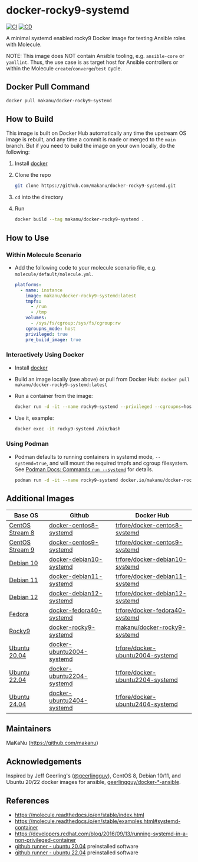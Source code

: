 # docker-rocky9-systemd

[![CI](https://github.com/makanu/docker-image/actions/workflows/ci.yml/badge.svg?branch=main)](https://github.com/trfore/docker-image/actions/workflows/ci.yml)
[![CD](https://github.com/makanu/docker-image/actions/workflows/cd.yml/badge.svg?branch=main)](https://github.com/trfore/docker-image/actions/workflows/cd.yml)

A minimal systemd enabled rocky9 Docker image for testing Ansible roles with Molecule.

NOTE: This image does NOT contain Ansible tooling, e.g. `ansible-core` or `yamllint`. Thus, the use case is as target
host for Ansible controllers or within the Molecule `create`/`converge`/`test` cycle.

## Docker Pull Command

```sh
docker pull makanu/docker-rocky9-systemd
```

## How to Build

This image is built on Docker Hub automatically any time the upstream OS image is rebuilt, and any time a commit is made
or merged to the `main` branch. But if you need to build the image on your own locally, do the following:

1. Install [docker]
2. Clone the repo

   ```sh
   git clone https://github.com/makanu/docker-rocky9-systemd.git
   ```

3. `cd` into the directory
4. Run

   ```sh
   docker build --tag makanu/docker-rocky9-systemd .
   ```

## How to Use

### Within Molecule Scenario

- Add the following code to your molecule scenario file, e.g. `molecule/default/molecule.yml`.

  ```yaml
  platforms:
    - name: instance
      image: makanu/docker-rocky9-systemd:latest
      tmpfs:
        - /run
        - /tmp
      volumes:
        - /sys/fs/cgroup:/sys/fs/cgroup:rw
      cgroupns_mode: host
      privileged: true
      pre_build_image: true
  ```

### Interactively Using Docker

- Install [docker]
- Build an image locally (see above) or pull from Docker Hub: `docker pull makanu/docker-rocky9-systemd:latest`
- Run a container from the image:

  ```sh
  docker run -d -it --name rocky9-systemd --privileged --cgroupns=host --tmpfs=/run --tmpfs=/tmp --volume=/sys/fs/cgroup:/sys/fs/cgroup:rw makanu/docker-rocky9-systemd:latest
  ```

- Use it, example:

  ```sh
  docker exec -it rocky9-systemd /bin/bash
  ```

### Using Podman

- Podman defaults to running containers in systemd mode, `--systemd=true`, and will mount the required tmpfs and cgroup
  filesystem. See [Podman Docs: Commands `run --systemd`] for details.

  ```sh
  podman run -d -it --name rocky9-systemd docker.io/makanu/docker-rocky9-systemd:latest
  ```

## Additional Images

| Base OS                          | Github                      | Docker Hub                         |
| -------------------------------- | --------------------------- | ---------------------------------- |
| [CentOS Stream 8][centos-stream] | [docker-centos8-systemd]    | [trfore/docker-centos8-systemd]    |
| [CentOS Stream 9][centos-stream] | [docker-centos9-systemd]    | [trfore/docker-centos9-systemd]    |
| [Debian 10][debian]              | [docker-debian10-systemd]   | [trfore/docker-debian10-systemd]   |
| [Debian 11][debian]              | [docker-debian11-systemd]   | [trfore/docker-debian11-systemd]   |
| [Debian 12][debian]              | [docker-debian12-systemd]   | [trfore/docker-debian12-systemd]   |
| [Fedora][fedora]                 | [docker-fedora40-systemd]   | [trfore/docker-fedora40-systemd]   |
| [Rocky9][rocky]                  | [docker-rocky9-systemd]     | [makanu/docker-rocky9-systemd]     |
| [Ubuntu 20.04][ubuntu]           | [docker-ubuntu2004-systemd] | [trfore/docker-ubuntu2004-systemd] |
| [Ubuntu 22.04][ubuntu]           | [docker-ubuntu2204-systemd] | [trfore/docker-ubuntu2204-systemd] |
| [Ubuntu 24.04][ubuntu]           | [docker-ubuntu2404-systemd] | [trfore/docker-ubuntu2404-systemd] |

## Maintainers

MaKaNu (<https://github.com/makanu>)

## Acknowledgements

Inspired by Jeff Geerling's ([@geerlingguy](https://github.com/geerlingguy)), CentOS 8, Debian 10/11, and Ubuntu 20/22
docker images for ansible, [geerlingguy/docker-\*-ansible](https://github.com/geerlingguy?tab=repositories&q=docker-ansible).

## References

- <https://molecule.readthedocs.io/en/stable/index.html>
- <https://molecule.readthedocs.io/en/stable/examples.html#systemd-container>
- <https://developers.redhat.com/blog/2016/09/13/running-systemd-in-a-non-privileged-container>
- [github runner - ubuntu 20.04] preinstalled software
- [github runner - ubuntu 22.04] preinstalled software

[centos-stream]: https://quay.io/repository/centos/centos?tab=tags
[rocky]: https://hub.docker.com/_/rockylinux
[debian]: https://hub.docker.com/_/debian/
[fedora]: https://quay.io/repository/fedora/fedora?tab=tags
[docker]: https://docs.docker.com/engine/installation/
[ubuntu]: https://hub.docker.com/_/ubuntu/
[docker-centos8-systemd]: https://github.com/trfore/docker-centos8-systemd/blob/main/Dockerfile
[docker-centos9-systemd]: https://github.com/trfore/docker-centos9-systemd/blob/main/Dockerfile
[docker-debian10-systemd]: https://github.com/trfore/docker-debian10-systemd/blob/main/Dockerfile
[docker-debian11-systemd]: https://github.com/trfore/docker-debian11-systemd/blob/main/Dockerfile
[docker-debian12-systemd]: https://github.com/trfore/docker-debian12-systemd/blob/main/Dockerfile
[docker-fedora40-systemd]: https://github.com/trfore/docker-fedora40-systemd/blob/main/Dockerfile
[docker-rocky9-systemd]: https://github.com/makanu/docker-rocky9-systemd/blob/main/Dockerfile
[docker-ubuntu2004-systemd]: https://github.com/trfore/docker-ubuntu2004-systemd/blob/main/Dockerfile
[docker-ubuntu2204-systemd]: https://github.com/trfore/docker-ubuntu2204-systemd/blob/main/Dockerfile
[docker-ubuntu2404-systemd]: https://github.com/trfore/docker-ubuntu2404-systemd/blob/main/Dockerfile
[trfore/docker-centos8-systemd]: https://hub.docker.com/r/trfore/docker-centos8-systemd
[trfore/docker-centos9-systemd]: https://hub.docker.com/r/trfore/docker-centos9-systemd
[makanu/docker-rocky9-systemd]: https://hub.docker.com/r/makanu/docker-rocky9-systemd
[trfore/docker-debian10-systemd]: https://hub.docker.com/r/trfore/docker-debian10-systemd
[trfore/docker-debian11-systemd]: https://hub.docker.com/r/trfore/docker-debian11-systemd
[trfore/docker-debian12-systemd]: https://hub.docker.com/r/trfore/docker-debian12-systemd
[trfore/docker-fedora40-systemd]: https://hub.docker.com/r/trfore/docker-fedora40-systemd
[trfore/docker-ubuntu2004-systemd]: https://hub.docker.com/r/trfore/docker-ubuntu2004-systemd
[trfore/docker-ubuntu2204-systemd]: https://hub.docker.com/r/trfore/docker-ubuntu2204-systemd
[trfore/docker-ubuntu2404-systemd]: https://hub.docker.com/r/trfore/docker-ubuntu2404-systemd
[github runner - ubuntu 20.04]: https://github.com/actions/runner-images/blob/main/images/ubuntu/Ubuntu2004-Readme.md
[github runner - ubuntu 22.04]: https://github.com/actions/runner-images/blob/main/images/ubuntu/Ubuntu2204-Readme.md
[Podman Docs: Commands `run --systemd`]: https://docs.podman.io/en/latest/markdown/podman-run.1.html#systemd-true-false-always
